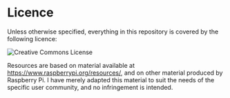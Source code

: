 # Licence

Unless otherwise specified, everything in this repository is covered by the following licence:

![Creative Commons License](http://i.creativecommons.org/l/by-sa/4.0/88x31.png)

Resources are based on material available at https://www.raspberrypi.org/resources/, and on other material produced by Raspberry Pi. I have merely adapted this material to suit the needs of the specific user community, and no infringement is intended. 

